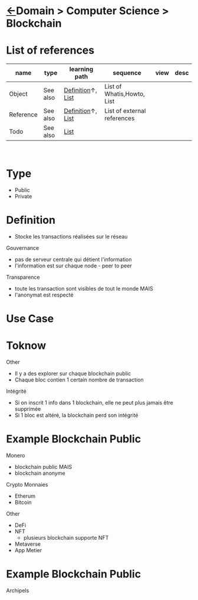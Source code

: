 [//]: #(Reference)
[Repo_Readme]:    ../README.md

[Object_list]:     ./list/object_list.md
[Reference_list]:  ./list/reference_list.md
[Todo_List]:       ./list/todo_list.md


# [&larr;][Repo_Readme]Domain > Computer Science > Blockchain

# List of references

|name|type|learning path|sequence|view|desc|
|-|-|-|-|-|-|
|Object|See also|[Definition](.)&#8593;, [List][Object_list]|List of Whatis,Howto, List
|Reference|See also|[Definition](.)&#8593;, [List][Reference_List]|List of external references
|Todo|See also|[List][Todo_List]|
<br>



# Type
- Public
- Private
# Definition
- Stocke les transactions réalisées sur le réseau

Gouvernance
- pas de serveur centrale qui détient l'information
- l'information est sur chaque node - peer to peer

Transparence
- toute les transaction sont visibles de tout le monde MAIS
- l'anonymat est respecté   
# Use Case

# Toknow
Other
- Il y a des explorer sur chaque blockchain public
- Chaque bloc contien 1 certain nombre de transaction

Intégrité
- Si on inscrit 1 info dans 1 blockchain, elle ne peut plus jamais être supprimée
- Si 1 bloc est altéré, la blockchain perd son intégrité


# Example Blockchain Public 
Monero
- blockchain public MAIS
- blockchain anonyme

Crypto Monnaies
- Etherum
- Bitcoin

Other
- DeFi
- NFT
  - plusieurs blockchain supporte NFT
- Metaverse
- App Metier
# Example Blockchain Public 
Archipels